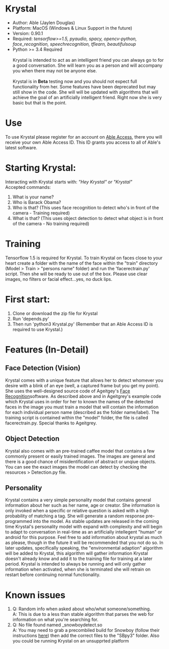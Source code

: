 # Krystal
- Author: Able (Jaylen Douglas)
- Platform: MacOS (Windows & Linux Support in the future)<br>
- Version: 0.90.1<br>
- Required: <i>tensorflow>=1.5, pyaudio, spacy, opencv-python, face_recognition, speechrecognition, tflearn, beautifulsoup</i><br>
- Python >= 3.4 Required<br><br>
Krystal is intended to act as an intelligent friend you can always go to for a good conversation. 
She will learn you as a person and will accompany you when there may not be anyone else. <br><br>
Krystal is in <b>Beta</b> testing 
now and you should not expect full functionality from her. Some features have been deprecated but may still show in the code. She will will be updated with algorithms that will achieve the goal of an artificially intelligent friend. Right now she is very basic but that is the point. 
# Use
To use Krystal please register for an account on <a href="https://ableinc.us/access">Able Access</a>, there you will receive
your own Able Access ID. This ID grants you access to all of Able's latest software.
<br>
# Starting Krystal: 
Interacting with Krystal starts with: <i>"Hey Krystal" or "Krystal"</i><br>
Accepted commands:
<br>
1) What is your name?<br>
2) Who is Barack Obama?<br>
3) Who is that? (This uses face recognition to detect who's in front of the camera - Training required)<br>
4) What is that? (This uses object detection to detect what object is in front of the camera - No training required)<br>
# Training
Tensorflow 1.5 is required for Krystal. To train Krystal on faces close to your heart create a folder with the name of the face
 within the "train" directory (Model > Train > "persons name" folder) and run the 'facerectrain.py' script. Then she will
 be ready to use out of the box. Please use clear images, no filters or facial effect...yes, no duck lips.
<br>
# First start:
1) Clone or download the zip file for Krystal<br>
2) Run 'depends.py'<br>
3) Then run 'python3 Krystal.py' (Remember that an Able Access ID is required to use Krystal.)<br>

# Features (In-Detail)
<h2>Face Detection (Vision)</h2>
Krystal comes with a unique feature that allows her to detect whomever you desire with a blink of an eye (well, a captured frame but you get my point). She uses the well-designed source code of Ageitgey's <a href="https://github.com/ageitgey/face_recognition">Face Recognition</a>software. As described above and in Ageitgrey's example code which Krystal uses in order for her to known the names of the detected faces in the image you must train a model that will contain the information for each individual person name (described as the folder name/label). The training script is contained within the "model" folder, the file is called facerectrain.py. Special thanks to Ageitgrey.
<br>
<h2>Object Detection</h2>
Krystal also comes with an pre-trained caffee model that contains a few commonly present or easily trained images. The images are general and there is a good chance of misidentification of abstract or unqiue objects. You can see the exact images the model can detect by checking the resources > Detection.py file. 
<br>
<h2>Personality</h2>
Krystal contains a very simple personality model that contains general information about her such as her name, age or creator. She information is only invoked when a specific or relative question is asked with a high probability of matching a tag. She will generate a random response pre-programmed into the model. As stable updates are released in the coming time Krystal's personality model with expand with complexity and will begin to adapt to conversation in real-time as an artificially intellegent "human" or android for this purpose. Feel free to add information about krystal as much as please, though in the future it will be recommended that you not do so. In later updates, specifically speaking, the "environmental adaption" algorithm will be added to Krystal, this algorithm will gather information Krystal doesn't already know and add it to the training file for training at a later period. Krystal is intended to always be running and will only gather information when activated, when she is terminated she will retrain on restart before continuing normal functionality.<br>

# Known issues
1) Q: Random info when asked about who/what someone/something.<br>
   A: This is due to a less than stable algorithm that parses the web for information on what you're searching for.<br>
2) Q: No file found named _snowboydetect.so<br>
   A: You may need to grab a precombiled build for Snowboy (follow their instructions <a href="https://github.com/Kitt-AI/snowboy">here</a>) then add the correct files to the "SBpy3" folder. Also you could be running Krystal on an unsupprted platform
